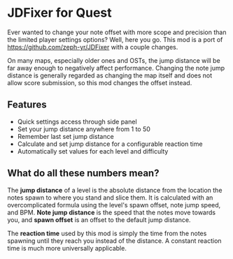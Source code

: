 # JDFixer for Quest
Ever wanted to change your note offset with more scope and precision than the limited player settings options? Well, here you go. This mod is a port of https://github.com/zeph-yr/JDFixer with a couple changes.

On many maps, especially older ones and OSTs, the jump distance will be far away enough to negatively affect performance. Changing the note jump distance is generally regarded as changing the map itself and does not allow score submission, so this mod changes the offset instead.
## Features
- Quick settings access through side panel
- Set your jump distance anywhere from 1 to 50
- Remember last set jump distance
- Calculate and set jump distance for a configurable reaction time
- Automatically set values for each level and difficulty
## What do all these numbers mean?
The **jump distance** of a level is the absolute distance from the location the notes spawn to where you stand and slice them. It is calculated with an overcomplicated formula using the level's spawn offset, note jump speed, and BPM. **Note jump distance** is the speed that the notes move towards you, and **spawn offset** is an offset to the default jump distance.

The **reaction time** used by this mod is simply the time from the notes spawning until they reach you instead of the distance. A constant reaction time is much more universally applicable.
